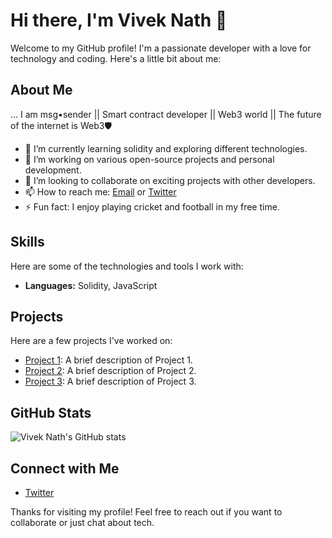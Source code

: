 # Hi there, I'm Vivek Nath 👋

Welcome to my GitHub profile! I'm a passionate developer with a love for technology and coding. Here's a little bit about me:

## About Me
... I am msg•sender || Smart contract developer || Web3 world || The future of the internet is Web3🛡

- 🌱 I’m currently learning solidity  and exploring different technologies.
- 🔭 I’m working on various open-source projects and personal development.
- 👯 I’m looking to collaborate on exciting projects with other developers.
- 📫 How to reach me: [Email](viveknath14701@gmail.com) or [Twitter](https://x.com/VivekNath_eth)
- ⚡ Fun fact: I enjoy playing cricket and football in my free time.

## Skills

Here are some of the technologies and tools I work with:

- **Languages:** Solidity, JavaScript


## Projects

Here are a few projects I've worked on:

- [Project 1](https://github.com/viveknath13/NftisCool): A brief description of Project 1.
- [Project 2](https://github.com/viveknath13/SolidityProject): A brief description of Project 2.
- [Project 3](https://github.com/viveknath13/decentralized-marketplace-smart-contract): A brief description of Project 3.

## GitHub Stats

![Vivek Nath's GitHub stats](https://github-readme-stats.vercel.app/api?username=viveknath13&show_icons=true&theme=radical)

## Connect with Me

- [Twitter](https://x.com/VivekNath_eth)


Thanks for visiting my profile! Feel free to reach out if you want to collaborate or just chat about tech.
